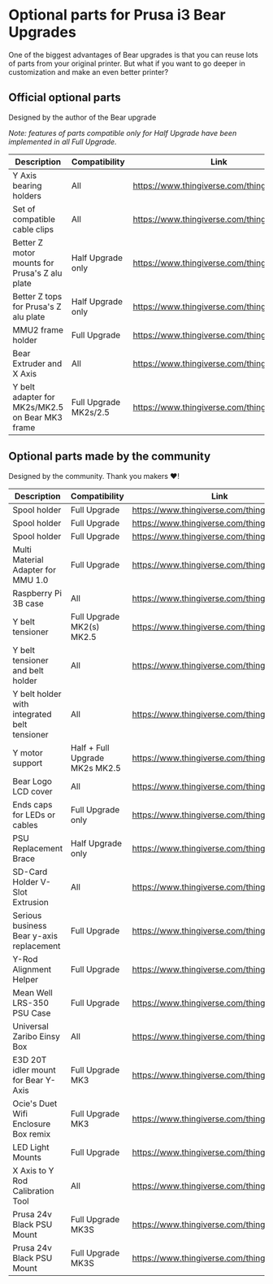 # Optional parts for Prusa i3 Bear Upgrades

One of the biggest advantages of Bear upgrades is that you can reuse lots of parts from your original printer. But what if you want to go deeper in customization and make an even better printer?


## Official optional parts

Designed by the author of the Bear upgrade

*Note: features of parts compatible only for Half Upgrade have been implemented in all Full Upgrade.*

| Description | Compatibility | Link |
|-------------|---------------|------|
| Y Axis bearing holders | All | https://www.thingiverse.com/thing:2823171 |
| Set of compatible cable clips | All | https://www.thingiverse.com/thing:2676595 |
| Better Z motor mounts for Prusa's Z alu plate | Half Upgrade only | https://www.thingiverse.com/thing:2775169 |
| Better Z tops for Prusa's Z alu plate | Half Upgrade only | https://www.thingiverse.com/thing:2552246 |
| MMU2 frame holder | Full Upgrade | https://www.thingiverse.com/thing:3090300 |
| Bear Extruder and X Axis | All | https://www.thingiverse.com/thing:3226689 |
| Y belt adapter for MK2s/MK2.5 on Bear MK3 frame | Full Upgrade MK2s/2.5 | https://www.thingiverse.com/thing:3468567 |


## Optional parts made by the community 

Designed by the community. Thank you makers :heart:!

| Description | Compatibility | Link |
|-------------|---------------|------|
| Spool holder | Full Upgrade | https://www.thingiverse.com/thing:2846383 |
| Spool holder | Full Upgrade | https://www.thingiverse.com/thing:3068093 |
| Spool holder | Full Upgrade | https://www.thingiverse.com/thing:3142106 |
| Multi Material Adapter for MMU 1.0 | Full Upgrade | https://www.thingiverse.com/thing:2831583 |
| Raspberry Pi 3B case | All | https://www.thingiverse.com/thing:2869086 |
| Y belt tensioner | Full Upgrade MK2(s) MK2.5 | https://www.thingiverse.com/thing:2904281 |
| Y belt tensioner and belt holder | All | https://www.thingiverse.com/thing:2995737 |
| Y belt holder with integrated belt tensioner | All | https://www.thingiverse.com/thing:3069061 |
| Y motor support | Half + Full Upgrade<br/>MK2s MK2.5 | https://www.thingiverse.com/thing:2929471 |
| Bear Logo LCD cover | All | https://www.thingiverse.com/thing:2941711 |
| Ends caps for LEDs or cables | Full Upgrade only | https://www.thingiverse.com/thing:2958238 |
| PSU Replacement Brace | Half Upgrade only | https://www.thingiverse.com/thing:3087074 | 
| SD-Card Holder V-Slot Extrusion | All | https://www.thingiverse.com/thing:3198211 |
| Serious business Bear y-axis replacement | Full Upgrade | https://www.thingiverse.com/thing:3122625 |
| Y-Rod Alignment Helper | Full Upgrade | https://www.thingiverse.com/thing:3153637 |
| Mean Well LRS-350 PSU Case | Full Upgrade | https://www.thingiverse.com/thing:3180564 |
| Universal Zaribo Einsy Box | All | https://www.thingiverse.com/thing:3239428/ |
| E3D 20T idler mount for Bear Y-Axis | Full Upgrade MK3 | https://www.thingiverse.com/thing:3309424 |
| Ocie's Duet Wifi Enclosure Box remix | Full Upgrade MK3 | https://www.thingiverse.com/thing:3642653 |
| LED Light Mounts | Full Upgrade | https://www.thingiverse.com/thing:3619763 |
| X Axis to Y Rod Calibration Tool  | All | https://www.thingiverse.com/thing:3645355 |
| Prusa 24v Black PSU Mount | Full Upgrade MK3S | https://www.thingiverse.com/thing:3664281 |
| Prusa 24v Black PSU Mount | Full Upgrade MK3S | https://www.thingiverse.com/thing:3700587 |
